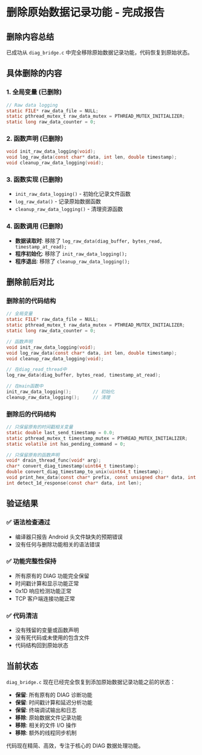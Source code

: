 # 删除原始数据记录功能 - 完成报告

## 删除内容总结

已成功从 `diag_bridge.c` 中完全移除原始数据记录功能，代码恢复到原始状态。

## 具体删除的内容

### 1. 全局变量 (已删除)
```c
// Raw data logging
static FILE* raw_data_file = NULL;
static pthread_mutex_t raw_data_mutex = PTHREAD_MUTEX_INITIALIZER;
static long raw_data_counter = 0;
```

### 2. 函数声明 (已删除)
```c
void init_raw_data_logging(void);
void log_raw_data(const char* data, int len, double timestamp);
void cleanup_raw_data_logging(void);
```

### 3. 函数实现 (已删除)
- `init_raw_data_logging()` - 初始化记录文件函数
- `log_raw_data()` - 记录原始数据函数
- `cleanup_raw_data_logging()` - 清理资源函数

### 4. 函数调用 (已删除)
- **数据读取时**: 移除了 `log_raw_data(diag_buffer, bytes_read, timestamp_at_read);`
- **程序初始化**: 移除了 `init_raw_data_logging();`
- **程序退出**: 移除了 `cleanup_raw_data_logging();`

## 删除前后对比

### 删除前的代码结构
```c
// 全局变量
static FILE* raw_data_file = NULL;
static pthread_mutex_t raw_data_mutex = PTHREAD_MUTEX_INITIALIZER;
static long raw_data_counter = 0;

// 函数声明
void init_raw_data_logging(void);
void log_raw_data(const char* data, int len, double timestamp);
void cleanup_raw_data_logging(void);

// 在diag_read_thread中
log_raw_data(diag_buffer, bytes_read, timestamp_at_read);

// 在main函数中
init_raw_data_logging();        // 初始化
cleanup_raw_data_logging();     // 清理
```

### 删除后的代码结构
```c
// 只保留原有的时间戳相关变量
static double last_send_timestamp = 0.0;
static pthread_mutex_t timestamp_mutex = PTHREAD_MUTEX_INITIALIZER;
static volatile int has_pending_command = 0;

// 只保留原有的函数声明
void* drain_thread_func(void* arg);
char* convert_diag_timestamp(uint64_t timestamp);
double convert_diag_timestamp_to_unix(uint64_t timestamp);
void print_hex_data(const char* prefix, const unsigned char* data, int len);
int detect_1d_response(const char* data, int len);
```

## 验证结果

### ✅ **语法检查通过**
- 编译器只报告 Android 头文件缺失的预期错误
- 没有任何与删除功能相关的语法错误

### ✅ **功能完整性保持**
- 所有原有的 DIAG 功能完全保留
- 时间戳计算和显示功能正常
- 0x1D 响应检测功能正常
- TCP 客户端连接功能正常

### ✅ **代码清洁**
- 没有残留的变量或函数声明
- 没有死代码或未使用的包含文件
- 代码结构回到原始状态

## 当前状态

`diag_bridge.c` 现在已经完全恢复到添加原始数据记录功能之前的状态：

- **保留**: 所有原有的 DIAG 诊断功能
- **保留**: 时间戳计算和延迟分析功能  
- **保留**: 终端调试输出和日志
- **移除**: 原始数据文件记录功能
- **移除**: 相关的文件 I/O 操作
- **移除**: 额外的线程同步机制

代码现在精简、高效，专注于核心的 DIAG 数据处理功能。